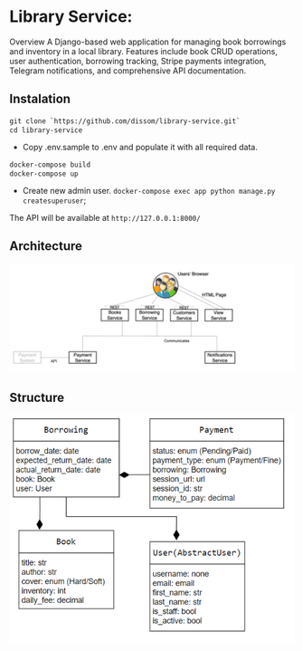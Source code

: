 # Library Service:

Overview
A Django-based web application for managing book borrowings and inventory in a local library. 
Features include book CRUD operations, user authentication, borrowing tracking, Stripe payments integration, Telegram notifications, and comprehensive API documentation.

## Instalation
```
git clone `https://github.com/dissom/library-service.git`
cd library-service
```
- Copy .env.sample to .env and populate it with all required data.
```
docker-compose build
docker-compose up
```
- Create new admin user. `docker-compose exec app python manage.py createsuperuser`;

The API will be available at `http://127.0.0.1:8000/`

## Architecture

![Architecture.png](Architecture.png)

## Structure

![structure.png](structure.png)
